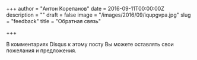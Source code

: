 +++
author = "Антон Корепанов"
date = 2016-09-11T00:00:00Z
description = ""
draft = false
image = "/images/2016/09/iqupgvpa.jpg"
slug = "feedback"
title = "Обратная связь"

+++

В комментариях Disqus к этому посту Вы можете оставлять свои пожелания и предложения.